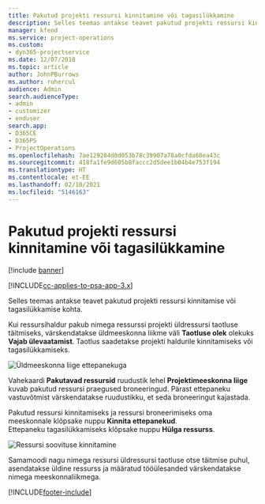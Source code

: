```yaml
---
title: Pakutud projekti ressursi kinnitamine või tagasilükkamine
description: Selles teemas antakse teavet pakutud projekti ressursi kinnitamise või tagasilükkamise kohta.
manager: kfend
ms.service: project-operations
ms.custom:
- dyn365-projectservice
ms.date: 12/07/2018
ms.topic: article
author: JohnPBurrows
ms.author: ruhercul
audience: Admin
search.audienceType:
- admin
- customizer
- enduser
search.app:
- D365CE
- D365PS
- ProjectOperations
ms.openlocfilehash: 7ae129284d0d053b78c39907a78a0cfda60ea43c
ms.sourcegitcommit: 418fa1fe9d605b8faccc2d5dee1b04b4e753f194
ms.translationtype: HT
ms.contentlocale: et-EE
ms.lasthandoff: 02/10/2021
ms.locfileid: "5146163"
---
```

# <a name="accept-or-reject-a-proposed-project-resource"></a>Pakutud projekti ressursi kinnitamine või tagasilükkamine

[!include [banner](../includes/psa-now-project-operations.md)]

[!INCLUDE[cc-applies-to-psa-app-3.x](../includes/cc-applies-to-psa-app-3x.md)]

Selles teemas antakse teavet pakutud projekti ressursi kinnitamise või tagasilükkamise kohta.

Kui ressursihaldur pakub nimega ressurssi projekti üldressursi taotluse täitmiseks, värskendatakse üldmeeskonna liikme väli **Taotluse olek** olekuks **Vajab ülevaatamist**. Taotlus saadetakse projekti haldurile kinnitamiseks või tagasilükkamiseks.

![Üldmeeskonna liige ettepanekuga](media/RM-how-to-19.png)

Vahekaardi **Pakutavad ressursid** ruudustik lehel **Projektimeeskonna liige** kuvab pakutud ressursi praegused broneeringud. Pärast ettepaneku vastuvõtmist värskendatakse ruudustikku, et seda broneeringut kajastada. 

Pakutud ressursi kinnitamiseks ja ressursi broneerimiseks oma meeskonnale klõpsake nuppu **Kinnita ettepanekud**.  
Ettepaneku tagasilükkamiseks klõpsake nuppu **Hülga ressurss**.

![Ressursi soovituse kinnitamine](media/RM-how-to-20.png) 

Samamoodi nagu nimega ressursi üldressursi taotluse otse täitmise puhul, asendatakse üldine ressurss ja määratud tööülesanded värskendatakse nimega meeskonnaliikmega.


[!INCLUDE[footer-include](../includes/footer-banner.md)]